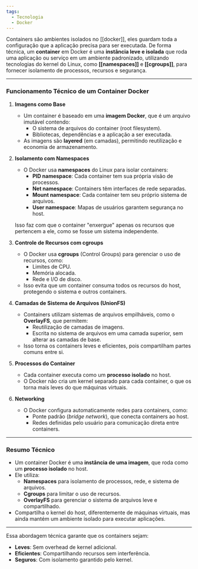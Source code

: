 ```yaml
---
tags:
  - Tecnologia
  - Docker
---
```

Containers são ambientes isolados no [[docker]], eles guardam toda a configuração que a aplicação precisa para ser executada. De forma técnica, um **container** em Docker é uma **instância leve e isolada** que roda uma aplicação ou serviço em um ambiente padronizado, utilizando tecnologias do kernel do Linux, como **[[namespaces]]** e **[[cgroups]]**, para fornecer isolamento de processos, recursos e segurança.

---

### **Funcionamento Técnico de um Container Docker**

1. **Imagens como Base**
    
    - Um container é baseado em uma **imagem Docker**, que é um arquivo imutável contendo:
        - O sistema de arquivos do container (root filesystem).
        - Bibliotecas, dependências e a aplicação a ser executada.
    - As imagens são **layered** (em camadas), permitindo reutilização e economia de armazenamento.
2. **Isolamento com Namespaces**
    
    - O Docker usa **namespaces** do Linux para isolar containers:
        - **PID namespace**: Cada container tem sua própria visão de processos.
        - **Net namespace**: Containers têm interfaces de rede separadas.
        - **Mount namespace**: Cada container tem seu próprio sistema de arquivos.
        - **User namespace**: Mapas de usuários garantem segurança no host.
    
    Isso faz com que o container "enxergue" apenas os recursos que pertencem a ele, como se fosse um sistema independente.
    
3. **Controle de Recursos com cgroups**
    
    - O Docker usa **cgroups** (Control Groups) para gerenciar o uso de recursos, como:
        - Limites de CPU.
        - Memória alocada.
        - Rede e I/O de disco.
    - Isso evita que um container consuma todos os recursos do host, protegendo o sistema e outros containers.
4. **Camadas de Sistema de Arquivos (UnionFS)**
    
    - Containers utilizam sistemas de arquivos empilháveis, como o **OverlayFS**, que permitem:
        - Reutilização de camadas de imagens.
        - Escrita no sistema de arquivos em uma camada superior, sem alterar as camadas de base.
    - Isso torna os containers leves e eficientes, pois compartilham partes comuns entre si.
5. **Processos do Container**
    
    - Cada container executa como um **processo isolado** no host.
    - O Docker não cria um kernel separado para cada container, o que os torna mais leves do que máquinas virtuais.
6. **Networking**
    
    - O Docker configura automaticamente redes para containers, como:
        - Ponte padrão (_bridge network_), que conecta containers ao host.
        - Redes definidas pelo usuário para comunicação direta entre containers.

---

### **Resumo Técnico**

- Um container Docker é uma **instância de uma imagem**, que roda como um **processo isolado** no host.
- Ele utiliza:
    - **Namespaces** para isolamento de processos, rede, e sistema de arquivos.
    - **Cgroups** para limitar o uso de recursos.
    - **OverlayFS** para gerenciar o sistema de arquivos leve e compartilhado.
- Compartilha o kernel do host, diferentemente de máquinas virtuais, mas ainda mantém um ambiente isolado para executar aplicações.

---

Essa abordagem técnica garante que os containers sejam:

- **Leves**: Sem overhead de kernel adicional.
- **Eficientes**: Compartilhando recursos sem interferência.
- **Seguros**: Com isolamento garantido pelo kernel.